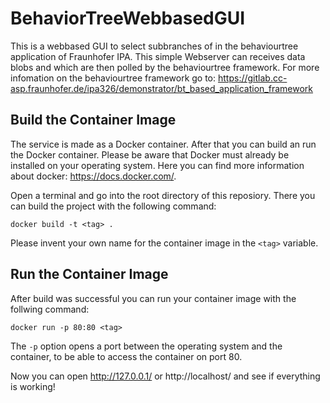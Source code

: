 # BehaviorTreeWebbasedGUI
This is a webbased GUI to select subbranches of in the behaviourtree application of Fraunhofer IPA. 
This simple Webserver can receives data blobs and which are then polled by the behaviourtree framework.
For more infomation on the behaviourtree framework go to:
https://gitlab.cc-asp.fraunhofer.de/ipa326/demonstrator/bt_based_application_framework



## Build the Container Image
The service is made as a Docker container. After that you can build an run the Docker container. Please be aware that Docker must already be installed on your operating system. Here you can find more information about docker: https://docs.docker.com/.

Open a terminal and go into the root directory of this reposiory. There you can build the project with the following command:
```
docker build -t <tag> .
```
Please invent your own name for the container image in the ```<tag>``` variable.

## Run the Container Image
After build was successful you can run your container image with the follwing command:
```
docker run -p 80:80 <tag>
```
The ```-p``` option opens a port between the operating system and the container, to be able to access the container on port 80.

Now you can open http://127.0.0.1/ or http://localhost/ and see if everything is working!

